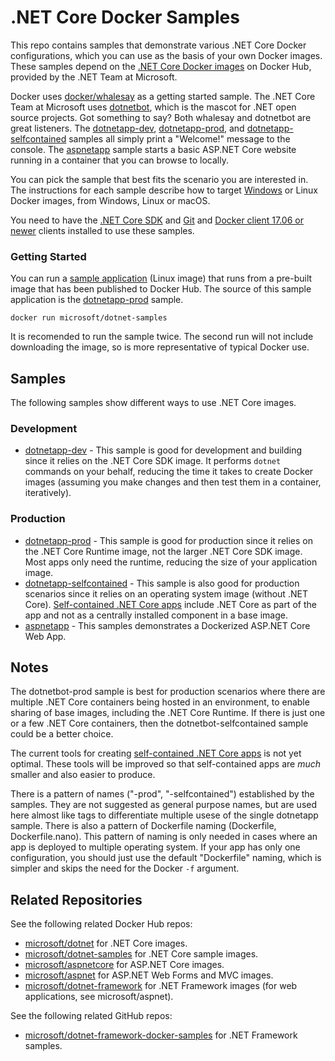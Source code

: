 .NET Core Docker Samples
========================

This repo contains samples that demonstrate various .NET Core Docker configurations, which you can use as the basis of your own Docker images. These samples depend on the [.NET Core Docker images](https://hub.docker.com/r/microsoft/dotnet/) on Docker Hub, provided by the .NET Team at Microsoft.

Docker uses [docker/whalesay](https://hub.docker.com/r/docker/whalesay/) as a getting started sample. The .NET Core Team at Microsoft uses [dotnetbot](https://github.com/dotnet-bot), which is the mascot for .NET open source projects. Got something to say? Both whalesay and dotnetbot are great listeners. The [dotnetapp-dev](dotnetapp-dev), [dotnetapp-prod](dotnetapp-prod), and [dotnetapp-selfcontained](dotnetapp-selfcontained) samples all simply print a "Welcome!" message to the console. The [aspnetapp](aspnetapp) sample starts a basic ASP.NET Core website running in a container that you can browse to locally.

You can pick the sample that best fits the scenario you are interested in. The instructions for each sample describe how to target [Windows](http://aka.ms/windowscontainers) or Linux Docker images, from Windows, Linux or macOS.

You need to have the [.NET Core SDK](https://www.microsoft.com/net/download/core#/sdk) and [Git](https://git-scm.com/downloads) and [Docker client 17.06 or newer](https://www.docker.com/products/docker) clients installed to use these samples.

### Getting Started

You can run a [sample application](https://hub.docker.com/r/microsoft/dotnet-samples/) (Linux image) that runs from a pre-built image that has been published to Docker Hub. The source of this sample application is the [dotnetapp-prod](dotnetapp-prod) sample.

```console
docker run microsoft/dotnet-samples
```

It is recomended to run the sample twice. The second run will not include downloading the image, so is more representative of typical Docker use.

Samples
-------

The following samples show different ways to use .NET Core images.

### Development

- [dotnetapp-dev](dotnetapp-dev) - This sample is good for development and building since it relies on the .NET Core SDK image. It performs `dotnet` commands on your behalf, reducing the time it takes to create Docker images (assuming you make changes and then test them in a container, iteratively).

### Production

- [dotnetapp-prod](dotnetapp-prod) - This sample is good for production since it relies on the .NET Core Runtime image, not the larger .NET Core SDK image. Most apps only need the runtime, reducing the size of your application image.
- [dotnetapp-selfcontained](dotnetapp-selfcontained) - This sample is also good for production scenarios since it relies on an operating system image (without .NET Core). [Self-contained .NET Core apps](https://docs.microsoft.com/dotnet/articles/core/deploying/) include .NET Core as part of the app and not as a centrally installed component in a base image.
- [aspnetapp](aspnetapp) - This samples demonstrates a Dockerized ASP.NET Core Web App.

Notes
-----

The dotnetbot-prod sample is best for production scenarios where there are multiple .NET Core containers being hosted in an environment, to enable sharing of base images, including the .NET Core Runtime. If there is just one or a few .NET Core containers, then the dotnetbot-selfcontained sample could be a better choice.

The current tools for creating [self-contained .NET Core apps](https://docs.microsoft.com/dotnet/articles/core/deploying/) is not yet optimal. These tools will be improved so that self-contained apps are *much* smaller and also easier to produce.

There is a pattern of names ("-prod", "-selfcontained") established by the samples. They are not suggested as general purpose names, but are used here almost like tags to differentiate multiple usese of the single dotnetapp sample. There is also a pattern of Dockerfile naming (Dockerfile, Dockerfile.nano). This pattern of naming is only needed in cases where an app is deployed to multiple operating system. If your app has only one configuration, you should just use the default "Dockerfile" naming, which is simpler and skips the need for the Docker `-f` argument.

Related Repositories
--------------------

See the following related Docker Hub repos:

- [microsoft/dotnet](https://hub.docker.com/r/microsoft/dotnet/) for .NET Core images.
- [microsoft/dotnet-samples](https://hub.docker.com/r/microsoft/dotnet-samples/) for .NET Core sample images.
- [microsoft/aspnetcore](https://hub.docker.com/r/microsoft/aspnetcore/) for ASP.NET Core images.
- [microsoft/aspnet](https://hub.docker.com/r/microsoft/aspnet/) for ASP.NET Web Forms and MVC images.
- [microsoft/dotnet-framework](https://hub.docker.com/r/microsoft/dotnet-framework/) for .NET Framework images (for web applications, see microsoft/aspnet).

See the following related  GitHub repos:

- [microsoft/dotnet-framework-docker-samples](https://github.com/microsoft/dotnet-framework-docker-samples/) for .NET Framework samples.
